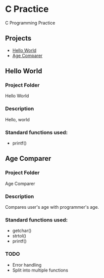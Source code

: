 # C Practice
C Programming Practice

## Projects
* [Hello World](#hello-world)
* [Age Comparer](#age-comparer)

## Hello World

### Project Folder
Hello World

### Description
Hello, world

### Standard functions used:
* printf()

## Age Comparer

### Project Folder
Age Comparer

### Description
Compares user's age with programmer's age.

### Standard functions used:
* getchar()
* strtol()
* printf()

### TODO
* Error handling
* Split into multiple functions